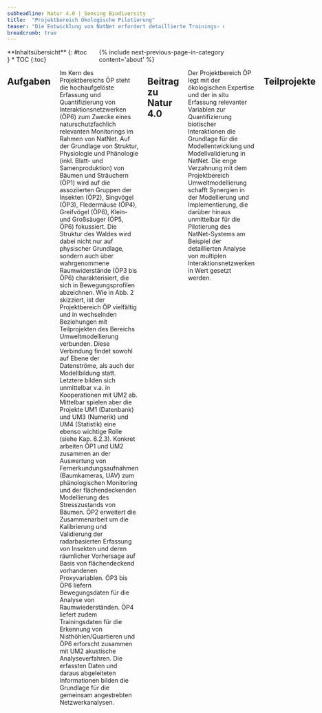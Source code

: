```yaml
---
subheadline: Natur 4.0 | Sensing Biodiversity
title:  "Projektbereich Ökologische Pilotierung"
teaser: "Die Entwicklung von NatNet erfordert detaillierte Trainings- und Validierungsdatensätze. Im Projektbereich Ökologische Pilotierung (ÖP) werden klassische ökologische in situ Erfassungsmethoden mit den Möglichkeiten von NatNet kombiniert. Hierdurch wird die Bereitstellung der notwendigen ökologischen Basisdaten für die Entwicklung der einzelnen Modelle zusammen mit dem Projektbereich Umweltmodellierung gesichert. Gleichzeitig wird ein Praxistest für die Dokumentation des Potentials von NatNet mit Blick auf das naturschutzfachliche Monitoring und die ökologische Forschung ermöglicht."
breadcrumb: true
---
```


<div class="row">
<div class="medium-4 medium-push-8 columns" markdown="1">
<div class="panel radius" markdown="1">
**Inhaltsübersicht**
{: #toc }
*  TOC
{:toc}
</div>
{% include next-previous-page-in-category content='about' %}
</div><!-- /.medium-4.columns -->

<div class="medium-8 medium-pull-4 columns" markdown="1">


## Aufgaben
Im Kern des Projektbereichs ÖP steht die hochaufgelöste Erfassung und Quantifizierung von Interaktionsnetzwerken (ÖP6) zum Zwecke eines naturschutzfachlich relevanten Monitorings im Rahmen von NatNet. Auf der Grundlage von Struktur, Physiologie und Phänologie (inkl. Blatt- und Samenproduktion) von Bäumen und Sträuchern (ÖP1) wird auf die assoziierten Gruppen der Insekten (ÖP2), Singvögel (ÖP3), Fledermäuse (ÖP4), Greifvögel (ÖP6), Klein- und Großsäuger (ÖP5, ÖP6) fokussiert. Die Struktur des Waldes wird dabei nicht nur auf physischer Grundlage, sondern auch über wahrgenommene Raumwiderstände (ÖP3 bis ÖP6) charakterisiert, die sich in Bewegungsprofilen abzeichnen. Wie in Abb. 2 skizziert, ist der Projektbereich ÖP vielfältig und in wechselnden Beziehungen mit Teilprojekten des Bereichs Umweltmodellierung verbunden. Diese Verbindung findet sowohl auf Ebene der Datenströme, als auch der Modellbildung statt. Letztere bilden sich unmittelbar v.a. in Kooperationen mit UM2 ab. Mittelbar spielen aber die Projekte UM1 (Datenbank) und UM3 (Numerik) und UM4 (Statistik) eine ebenso wichtige Rolle (siehe Kap. 6.2.3). Konkret arbeiten ÖP1 und UM2 zusammen an der Auswertung von Fernerkundungsaufnahmen (Baumkameras, UAV) zum phänologischen Monitoring und der flächendeckenden Modellierung des Stresszustands von Bäumen. ÖP2 erweitert die Zusammenarbeit um die Kalibrierung und Validierung der radarbasierten Erfassung von Insekten und deren räumlicher Vorhersage auf Basis von flächendeckend vorhandenen Proxyvariablen. ÖP3 bis ÖP6 liefern Bewegungsdaten für die Analyse von Raumwiederständen. ÖP4 liefert zudem Trainingsdaten für die Erkennung von Nisthöhlen/Quartieren und ÖP6 erforscht zusammen mit UM2 akustische Analyseverfahren. Die erfassten Daten und daraus abgeleiteten Informationen bilden die Grundlage für die gemeinsam angestrebten Netzwerkanalysen.


## Beitrag zu Natur 4.0
Der Projektbereich ÖP legt mit der ökologischen Expertise und der in situ Erfassung relevanter Variablen zur Quantifizierung biotischer Interaktionen die Grundlage für die Modellentwicklung und Modellvalidierung in NatNet. Die enge Verzahnung mit dem Projektbereich Umweltmodellierung schafft Synergien in der Modellierung und Implementierung, die darüber hinaus unmittelbar für die Pilotierung des NatNet-Systems am Beispiel der detaillierten Analyse von multiplen Interaktionsnetzwerken in Wert gesetzt werden.


## Teilprojekte


### ÖP1 | Habitatangebote, Primärproduktion und Stress von Bäumen

Projektleitung | [Lars Opgenoorth]({{ site.baseurl }}{% link pages/de/team.md %}#lopgenoorth)
Team | NN
Herausforderung | Als wichtigste Strukturbildner und Nettoprimärproduzenten sind Bäume ausschlaggebend für Habitatvielfalt und die Grundlage für Interaktionsnetzwerke. Die Phänologie ist entscheidend für das Nahrungsangebot von Herbivoren, Frugivoren und Destruenten. Die Dauerbeobachtung von Stresssignalen von Bäumen wird deshalb Teil des NatNet-Prototyps.


### ÖP2 | Insektengemeinschaften und Ökosystemprozesse

Projektleitung | [Roland Brandl]({{ site.baseurl }}{% link pages/de/team.md %}#rbrandl), [Martin Brändle]({{ site.baseurl }}{% link pages/de/team.md %}#mbraendle)
Team | NN
Herausforderung | Baumbewohnende Insekten, insbesondere phytophage Arten, sind eng mit der Physiologie, Phänologie und Chemie einer Baumart verknüpft. Insekten wiederum bilden eine wichtige Nahrungsgrundlage für Prädatoren wie beispielsweise Vögel und Fledermäuse. Entsprechend ihrer ökosystemaren Bedeutung ist eine Berücksichtigung von baumbewohnenden Insektengemeinschaften im NatNet-Prototyp daher zwingend notwendig.


### ÖP3 | Bewegungsökologie und Mikrohabitatwahl von mittelgroßen Vogelarten

Projektleitung | [Petra Quillfeldt]({{ site.baseurl }}{% link pages/de/team.md %}#pquillfeldt)
Team | NN
Herausforderung | Die mitteleuropäische Kulturlandschaft ist geprägt durch ein Nebeneinander von Wald- und Offenlandhabitaten. Hierbei dienen Waldhabitate oft als Rückzugs- und sicherer Brutort, reichen jedoch nicht allen Tieren als alleiniger Lebensraum aus. So sind im Naturschutz auch Vögel relevant, welche im Wald brüten, jedoch vorwiegend im Offenland ihre Nahrung finden. Die sich aus der naturräumlich differenzierten Nutzung ergebenden naturschutzfachlichen Konsequenzen begründen das entsprechende Monitoring im NatNet-Prototyp.


### ÖP4 | Quartierswahl und Jagdaktivität von Fledermäusen 

Projektleitung | [Thomas Nauss]({{ site.baseurl }}{% link pages/de/team.md %}#tnauss)
Team | NN
Herausforderung | Waldbewohnende Fledermausarten sind als hochmobile Artengruppe auf ein Netzwerk funktionaler Habitatmerkmale angewiesen. Waldstrukturen schaffen Schutz und bieten Jagdgebiete, deren Beutedichte von der Bejagungsfrequenz und Phänologie abhängt. Witterungsbedingungen führen zudem zu Quartierwechseln. Fledermäuse als naturschutzrelevante Gruppe, sowie als Proxy für Habitatbeziehungen begründen die Berücksichtigung in NatNet.


### ÖP5 | Bewegungsökologie von Rehen

Projektleitung | [Thomas Müller]({{ site.baseurl }}{% link pages/de/team.md %}#tmueller)
Team | NN
Herausforderung | Ohne Tierbewegungen würden wichtige Ökosystemfunktionen wie Herbivorie, Samenausbreitung und Bestäubung oder Räuber-Beute-Beziehungen nicht stattfinden (Kays et al. 2015), weshalb diese im NatNet-Prototyp berücksichtigt werden. 


### ÖP6 | Nahrungsnetze

Projektleitung | [Petra Quillfeldt]({{ site.baseurl }}{% link pages/de/team.md %}#pquillfeldt)
Team | NN
Herausforderung | Die Pflanzen und Tiere eines Lebensraumes interagieren in komplexen Nahrungsnetzen, deren Analyse eine Bewertung komplexer biotischer Interaktionen auf Lebensraumebene erlaubt. Nahrungsnetzanalysen erfassen neben Veränderungen von Artengemeinschaften auch die Folgen struktureller Änderungen für Ökosystemfunktionen und Stabilität und werden deshalb im NatNet-Prototyp berücksichtigt.

{% include next-previous-page-in-category content='about' %}